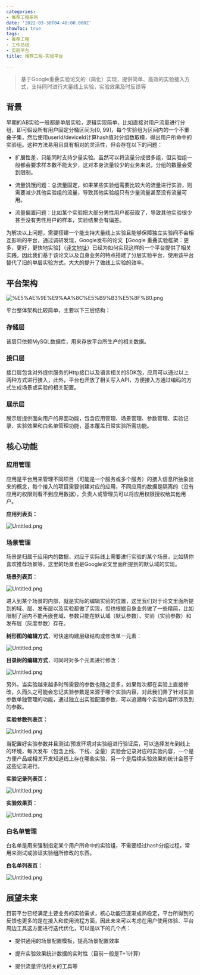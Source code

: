 ```yaml
---
categories:
- 推荐工程系列
date: '2022-03-30T04:48:00.000Z'
showToc: true
tags:
- 推荐工程
- 工作总结
- 实验平台
title: 推荐工程-实验平台

---
```




> 基于Google重叠实验论文的（简化）实现，提供简单、高效的实验接入方式，支持同时进行大量线上实验，实验效果及时反馈等

## 背景

早期的AB实验一般都是单层实验，逻辑实现简单，比如直接对用户流量进行分组，即可假设所有用户固定分桶区间为[0, 99]，每个实验组为区间内的一个不重叠子集，然后使用userId/deviceId计算hash值对分组数取模，得出用户所命中的实验组。这种方法易用且具有相对的灵活性，但会存在以下的问题：

- 扩展性差，只能同时支持少量实验。虽然可以将流量分成很多组，但实验组一般都会要求样本数不能太少，这对本身流量较少的业务来说，分组的数量会受到限制。

- 流量饥饿问题：总流量固定，如果某些实验组需要比较大的流量进行实验，则需要减少其他实验组的流量，导致其他实验组只有少量流量甚至没有流量可用。

- 流量偏置问题：比如某个实验把大部分男性用户都获取了，导致其他实验很少甚至没有男性用户的样本，实验结果会有偏差。

为解决以上问题，需要搭建一个能支持大量线上实验且能够保障独立实验间不会相互影响的平台，通过调研发现，Google发布的论文【Google 重叠实验框架：更多，更好，更快地实验】（[译文地址](https://github.com/oldratlee/translations/tree/master/overlapping-experiment-infrastructure-more-better-faster-experimentation)）已经为如何实现这样的一个平台提供了相关实践，因此我们基于该论文以及自身业务的特点搭建了分层实验平台，使用该平台替代了旧的单层实验方式，大大的提升了做线上实验的效率。

## 平台架构

![%E5%AE%9E%E9%AA%8C%E5%B9%B3%E5%8F%B0.png](https://raw.githubusercontent.com/linyanbin666/pic/master/notionimg/5b/40/5b40cb4e8567bc5b1df7a2ffb375adf1.png)

平台整体架构比较简单，主要以下三层结构：

### **存储层**

该层只依赖MySQL数据库，用来存放平台所生产的相关数据。

### **接口层**

接口层包含对外提供服务的Http接口以及语言相关的SDK包，应用可以通过以上两种方式进行接入，此外，平台也开放了相关写入API，方便接入方通过编码的方式生成场景或实验的相关配置。

### **展示层**

展示层提供面向用户的界面功能，包含应用管理、场景管理、参数管理、实验记录、实验效果和白名单管理功能，基本覆盖日常实验所需功能。

## 核心功能

### 应用管理

应用是平台用来管理不同项目（可能是一个服务或多个服务）的接入信息所抽象出来的概念，每个接入的项目需要创建对应的应用，不同应用的数据是隔离的（没有应用的权限则看不到应用数据），负责人或管理员可以将应用权限授权给其他用户。

**应用列表页：**

![Untitled.png](https://raw.githubusercontent.com/linyanbin666/pic/master/notionimg/57/98/5798b6490c9af346e5e147888d6760ca.png)

### 场景管理

场景是归属于应用内的数据，对应于实际线上需要进行实验的某个场景，比如猜你喜欢推荐场景等，这里的场景也是Google论文里面所提到的默认域的实现。

**场景列表页：**

![Untitled.png](https://raw.githubusercontent.com/linyanbin666/pic/master/notionimg/17/15/1715779c3a135f7680255d750c08285c.png)

进入到某个场景的内部，就是实际的编辑实验的位置，这里我们对于论文里面所提到的域、层、发布层以及实验都做了实现，但也根据自身业务做了一些精简，比如限制了层内不能再嵌套域、参数只能在默认域（默认参数）、实验（实验参数）和发布层（灰度参数）存在。

**树形图的编辑方式**，可快速构建层级结构或修改单一元素：

![Untitled.png](https://raw.githubusercontent.com/linyanbin666/pic/master/notionimg/62/2a/622a89328689299df5753f617d9bb40d.png)

**目录树的编辑方式**，可同时对多个元素进行修改：

![Untitled.png](https://raw.githubusercontent.com/linyanbin666/pic/master/notionimg/01/ef/01ef6aaf63b7c98c1252a40c86f070d6.png)

另外，当实验越来越多时所需要的参数也随之变多，如果每次都在实验上直接修改，久而久之可能会忘记实验参数是来源于哪个实验内容，对此我们弄了针对实验参数单独管理的功能，通过独立出实验配置参数，可以追溯每个实验内容所涉及到的参数。

**实验参数列表页：**

![Untitled.png](https://raw.githubusercontent.com/linyanbin666/pic/master/notionimg/51/25/51255e355b0bec050af2e32664cc57a1.png)

当配置好实验参数并且测试/预发环境对实验组进行验证后，可以选择发布到线上的环境，每次发布（包含上线、下线、全量）实验会记录对应的实验内容，一个是方便产品或相关开发知道线上存在哪些实验，另一个是后续实验效果的统计会基于这些记录进行。

**实验记录列表页：**

![Untitled.png](https://raw.githubusercontent.com/linyanbin666/pic/master/notionimg/e1/2a/e12a9ab7a5741d571d1289b6146cc60f.png)

**实验效果页：**

![Untitled.png](https://raw.githubusercontent.com/linyanbin666/pic/master/notionimg/c0/dc/c0dcdea08c4695eed4b9721634277867.png)

### 白名单管理

白名单是用来强制指定某个用户所命中的实验组，不需要经过hash分组过程，常用来测试或验证实验组所修改的东西。

**白名单列表页：**

![Untitled.png](https://raw.githubusercontent.com/linyanbin666/pic/master/notionimg/f5/53/f553c44af35e949b9392f588a5a084ba.png)

## 展望未来

目前平台已经满足主要业务的实验需求，核心功能已逐渐成熟稳定，平台所得到的反馈也更多的是在接入和使用流程方面，因此未来可以考虑在用户使用体验、平台周边工具这方面进行迭代优化，可以是以下的几个点：

- 提供通用的场景配置模板，提高场景配置效率

- 提升实验效果统计数据的实时性（目前一般是T+1计算）

- 提供流量评估相关的工具等

